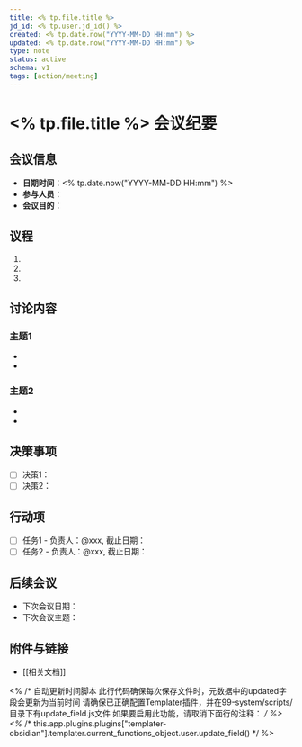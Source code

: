 ```yaml
---
title: <% tp.file.title %>
jd_id: <% tp.user.jd_id() %>
created: <% tp.date.now("YYYY-MM-DD HH:mm") %>
updated: <% tp.date.now("YYYY-MM-DD HH:mm") %>
type: note
status: active
schema: v1
tags: [action/meeting]
---
```


# <% tp.file.title %> 会议纪要

## 会议信息

- **日期时间**：<% tp.date.now("YYYY-MM-DD HH:mm") %>
- **参与人员**：
- **会议目的**：

## 议程

1. 
2. 
3. 

## 讨论内容

### 主题1

- 
- 

### 主题2

- 
- 

## 决策事项

- [ ] 决策1：
- [ ] 决策2：

## 行动项

- [ ] 任务1 - 负责人：@xxx, 截止日期：
- [ ] 任务2 - 负责人：@xxx, 截止日期：

## 后续会议

- 下次会议日期：
- 下次会议主题：

## 附件与链接

- [[相关文档]]

<% /* 
自动更新时间脚本
此行代码确保每次保存文件时，元数据中的updated字段会更新为当前时间
请确保已正确配置Templater插件，并在99-system/scripts/目录下有update_field.js文件
如果要启用此功能，请取消下面行的注释：
*/ %>
<%* /* this.app.plugins.plugins["templater-obsidian"].templater.current_functions_object.user.update_field() */ %> 